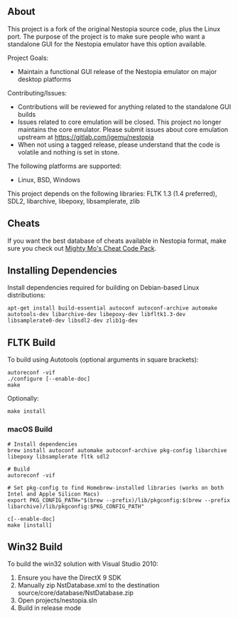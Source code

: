## About
This project is a fork of the original Nestopia source code, plus the 
Linux port. The purpose of the project is to make sure people who want
a standalone GUI for the Nestopia emulator have this option available.

Project Goals:
* Maintain a functional GUI release of the Nestopia emulator on major desktop platforms

Contributing/Issues:
* Contributions will be reviewed for anything related to the standalone GUI builds
* Issues related to core emulation will be closed. This project no longer maintains the core emulator. Please submit issues about core emulation upstream at https://gitlab.com/jgemu/nestopia
* When not using a tagged release, please understand that the code is volatile and nothing is set in stone.

The following platforms are supported:
* Linux, BSD, Windows

This project depends on the following libraries:
FLTK 1.3 (1.4 preferred), SDL2, libarchive, libepoxy, libsamplerate, zlib

## Cheats
If you want the best database of cheats available in Nestopia format, make sure you check out
[Mighty Mo's Cheat Code Pack](https://github.com/mightymo77/MightyMos-Cheat-Code-Pack/releases).

## Installing Dependencies
Install dependencies required for building on Debian-based Linux distributions:
```
apt-get install build-essential autoconf autoconf-archive automake autotools-dev libarchive-dev libepoxy-dev libfltk1.3-dev libsamplerate0-dev libsdl2-dev zlib1g-dev
```

## FLTK Build
To build using Autotools (optional arguments in square brackets):
```
autoreconf -vif
./configure [--enable-doc]
make
```
Optionally:
```
make install
```

### macOS Build
```
# Install dependencies
brew install autoconf automake autoconf-archive pkg-config libarchive libepoxy libsamplerate fltk sdl2

# Build
autoreconf -vif

# Set pkg-config to find Homebrew-installed libraries (works on both Intel and Apple Silicon Macs)
export PKG_CONFIG_PATH="$(brew --prefix)/lib/pkgconfig:$(brew --prefix libarchive)/lib/pkgconfig:$PKG_CONFIG_PATH"

c[--enable-doc]
make [install]
```

## Win32 Build
To build the win32 solution with Visual Studio 2010:
1. Ensure you have the DirectX 9 SDK
2. Manually zip NstDatabase.xml to the destination source/core/database/NstDatabase.zip
3. Open projects/nestopia.sln
4. Build in release mode
